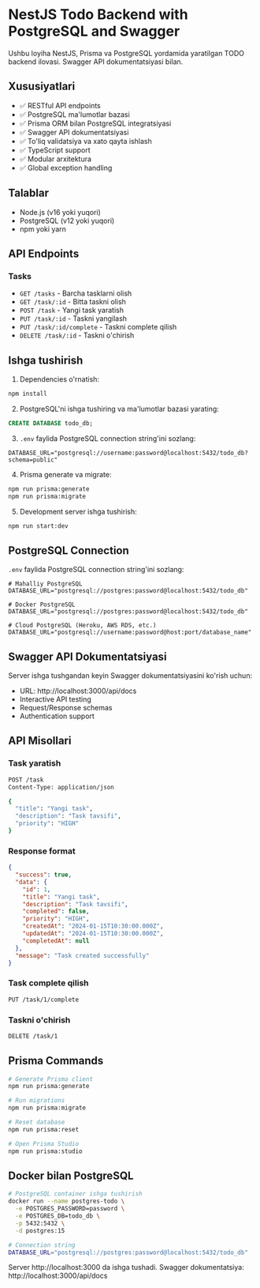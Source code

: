 # NestJS Todo Backend with PostgreSQL and Swagger

Ushbu loyiha NestJS, Prisma va PostgreSQL yordamida yaratilgan TODO backend ilovasi. Swagger API dokumentatsiyasi bilan.

## Xususiyatlari

- ✅ RESTful API endpoints
- ✅ PostgreSQL ma'lumotlar bazasi
- ✅ Prisma ORM bilan PostgreSQL integratsiyasi
- ✅ Swagger API dokumentatsiyasi
- ✅ To'liq validatsiya va xato qayta ishlash
- ✅ TypeScript support
- ✅ Modular arxitektura
- ✅ Global exception handling

## Talablar

- Node.js (v16 yoki yuqori)
- PostgreSQL (v12 yoki yuqori)
- npm yoki yarn

## API Endpoints

### Tasks

- `GET /tasks` - Barcha tasklarni olish
- `GET /task/:id` - Bitta taskni olish
- `POST /task` - Yangi task yaratish
- `PUT /task/:id` - Taskni yangilash
- `PUT /task/:id/complete` - Taskni complete qilish
- `DELETE /task/:id` - Taskni o'chirish

## Ishga tushirish

1. Dependencies o'rnatish:
```bash
npm install
```

2. PostgreSQL'ni ishga tushiring va ma'lumotlar bazasi yarating:
```sql
CREATE DATABASE todo_db;
```

3. `.env` faylida PostgreSQL connection string'ini sozlang:
```env
DATABASE_URL="postgresql://username:password@localhost:5432/todo_db?schema=public"
```

4. Prisma generate va migrate:
```bash
npm run prisma:generate
npm run prisma:migrate
```

5. Development server ishga tushirish:
```bash
npm run start:dev
```

## PostgreSQL Connection

`.env` faylida PostgreSQL connection string'ini sozlang:

```env
# Mahalliy PostgreSQL
DATABASE_URL="postgresql://postgres:password@localhost:5432/todo_db"

# Docker PostgreSQL
DATABASE_URL="postgresql://postgres:password@localhost:5432/todo_db"

# Cloud PostgreSQL (Heroku, AWS RDS, etc.)
DATABASE_URL="postgresql://username:password@host:port/database_name"
```

## Swagger API Dokumentatsiyasi

Server ishga tushgandan keyin Swagger dokumentatsiyasini ko'rish uchun:
- URL: http://localhost:3000/api/docs
- Interactive API testing
- Request/Response schemas
- Authentication support

## API Misollari

### Task yaratish
```bash
POST /task
Content-Type: application/json

{
  "title": "Yangi task",
  "description": "Task tavsifi",
  "priority": "HIGH"
}
```

### Response format
```json
{
  "success": true,
  "data": {
    "id": 1,
    "title": "Yangi task",
    "description": "Task tavsifi",
    "completed": false,
    "priority": "HIGH",
    "createdAt": "2024-01-15T10:30:00.000Z",
    "updatedAt": "2024-01-15T10:30:00.000Z",
    "completedAt": null
  },
  "message": "Task created successfully"
}
```

### Task complete qilish
```bash
PUT /task/1/complete
```

### Taskni o'chirish
```bash
DELETE /task/1
```

## Prisma Commands

```bash
# Generate Prisma client
npm run prisma:generate

# Run migrations
npm run prisma:migrate

# Reset database
npm run prisma:reset

# Open Prisma Studio
npm run prisma:studio
```

## Docker bilan PostgreSQL

```bash
# PostgreSQL container ishga tushirish
docker run --name postgres-todo \
  -e POSTGRES_PASSWORD=password \
  -e POSTGRES_DB=todo_db \
  -p 5432:5432 \
  -d postgres:15

# Connection string
DATABASE_URL="postgresql://postgres:password@localhost:5432/todo_db"
```

Server http://localhost:3000 da ishga tushadi.
Swagger dokumentatsiya: http://localhost:3000/api/docs